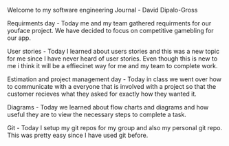 
Welcome to my software engineering Journal - David Dipalo-Gross

Requirments day -
Today me and my team gathered requirments for our youface project. We have decided to focus on competitive gamebling for our app.

User stories -
Today I learned about users stories and this was a new topic for me since I have never heard of user stories. Even
though this is new to me i think it will be a effiecinet way for me and my team to complete work.

Estimation and project management day -
Today in class we went over how to communicate with a everyone that is involved with a project so that the customer
recieves what they asked for exactly how they wanted it.

Diagrams -
Today we learned about flow charts and diagrams and how useful they are to view the necessary steps to complete a task.

Git -
Today I setup my git repos for my group and also my personal git repo. This was pretty easy since I have used git before.
